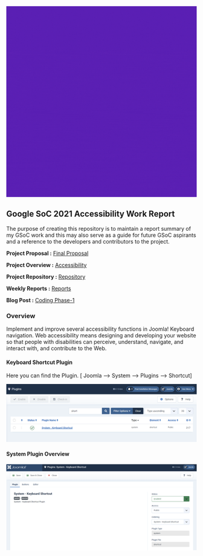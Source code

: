<div align="center">
<img alt="Project Intro" src="src/accessibility.gif">
</div>


## Google SoC 2021 Accessibility Work Report
The purpose of creating this repository is to maintain a report summary of my GSoC work and this may also serve as a guide for future GSoC aspirants and a reference to the developers and contributors to the project.

**Project Proposal :** [Final Proposal](https://storage.googleapis.com/summerofcode-prod.appspot.com/gsoc/core_project/doc/5255878900449280_1618326918_Joomla_Proposal.pdf?Expires=1629522222&GoogleAccessId=summerofcode-prod%40appspot.gserviceaccount.com&Signature=HaQ5AZOfKhaNnJ4Ri20n7rmXn6rDT2jprxlk15JFVgiWnsMfkPQVcR2l6%2B1VZZAXCt2FiowHbZRMMwit7fiTirCSLK%2BIuo7w7D%2FTeRAcXGYdqmBA9yjBoKc7fAIWaXxUSB4%2Bhv0JymCGVDTE5EuYjEb4Ss6sm4FG0zZiANzfKWR5Pk%2BjEbgqn1CzyGz5v%2FGHPUDTrHZFwLrFEB4VZA3D8TiD04OfjNyWo9s8adXlaDcGulhTNq2CFMCXxTVQeGwFUiZLXgx6%2FMNE%2B8IDM4bDzqkIeobz4LhIwAllv90k6ncxF7s4s8cKlp9B2wOkYGVL%2F3PWIPNry5TMiJOx5AFxpw%3D%3D)

**Project Overview :**  [Accessibility](https://summerofcode.withgoogle.com/projects/#4744517745377280)

**Project Repository :** [Repository](https://github.com/joomla-projects/gsoc21_accessibility)

**Weekly Reports :** [Reports](https://volunteers.joomla.org/teams/gsoc-2021-accessibility#reports)

**Blog Post :** [Coding Phase-1](https://community.joomla.org/gsoc-2021/gsoc-project-accessibility.html)

### Overview
Implement and improve several accessibility functions in Joomla! Keyboard navigation. Web accessibility means designing and developing your website so that people with disabilities can perceive, understand, navigate, and interact with, and contribute to the Web.
<br>

#### Keyboard Shortcut Plugin
Here you can find the Plugin. [ Joomla --> System --> Plugins --> Shortcut]
<div>
<img alt="Shorcut" src="src/img1.png">
</div>

#### System Plugin Overview
<div>
<img alt="Shortcut" src="src/img2.png">
</div>




